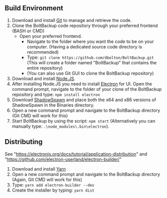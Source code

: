 ## Build Environment

1. Download and install [Git](https://www.git-scm.com/) to manage and retrieve the code.
2. Clone the BoltBackup code repository through your preferred frontend (BASH or CMD)
   * Open your preferred frontend.
	 * Navigate to the folder where you want the code to be on your computer. (Having a dedicated source code directory is recommended)
	 * Type: `git clone https://github.com/dbolton/BoltBackup.git` (This will create a folder named "BoltBackup" that contains the entire repository)
	 * (You can also use Git GUI to clone the BoltBackup repository)
2. Download and install [Node.JS](https://nodejs.org/).
3. After installing Node.JS you need to install [Electron](https://electron.atom.io/) for UI. Open the command prompt, navigate to the folder of your clone of the BoltBackup repository and type: `npm install electron`
4. Download [ShadowSpawn](https://github.com/candera/shadowspawn/downloads) and place both the x64 and x86 versions of ShadowSpawn in the Binaries directory.
5. Open a new command prompt and navigate to the BoltBackup directory (Git CMD will work for this)
6. Start BoltBackup by using the script: `npm start` (Alternatively you can manually type: `.\node_modules\.bin\electron`).


## Distributing

See "https://electronjs.org/docs/tutorial/application-distribution" and "https://github.com/electron-userland/electron-builder/"

1. Download and install [Yarn](https://yarnpkg.com/en/docs/install#windows-tab)
2. Open a new command prompt and navigate to the BoltBackup directory (Again, Git CMD will work for this)
3. Type: `yarn add electron-builder --dev`
4. Create the installer by typing: `yarn dist`

